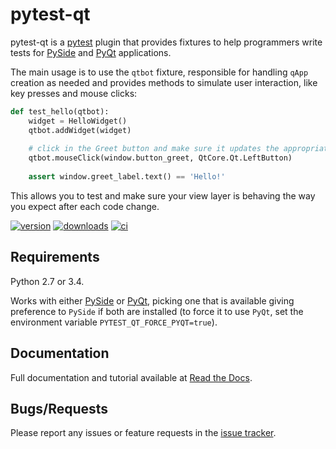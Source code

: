 # pytest-qt #

pytest-qt is a [pytest](http://pytest.org) plugin that provides fixtures to help 
programmers write tests for [PySide](https://pypi.python.org/pypi/PySide) and [PyQt](http://www.riverbankcomputing.com/software/pyqt)
applications.

The main usage is to use the `qtbot` fixture, responsible for handling `qApp` creation as needed and provides methods to 
simulate user interaction, like key presses and mouse clicks:

```python
def test_hello(qtbot):
    widget = HelloWidget()
    qtbot.addWidget(widget)
    
    # click in the Greet button and make sure it updates the appropriate label
    qtbot.mouseClick(window.button_greet, QtCore.Qt.LeftButton)
    
    assert window.greet_label.text() == 'Hello!'
```

This allows you to test and make sure your view layer is behaving the way you expect after each code change.

[![version](http://img.shields.io/pypi/v/pytest-qt.svg)](https://crate.io/packages/pytest-qt)
[![downloads](http://img.shields.io/pypi/dm/pytest-qt.svg)](https://crate.io/packages/pytest-qt/)
[![ci](http://img.shields.io/travis/nicoddemus/pytest-qt.svg)](https://travis-ci.org/nicoddemus/pytest-qt)

## Requirements ##

Python 2.7 or 3.4.

Works with either [PySide](https://pypi.python.org/pypi/PySide) or
[PyQt](http://www.riverbankcomputing.com/software/pyqt), picking one that is available giving
preference to `PySide` if both are installed (to force it to use `PyQt`, set
the environment variable `PYTEST_QT_FORCE_PYQT=true`).

## Documentation ##

Full documentation and tutorial available at [Read the Docs](https://pytest-qt.readthedocs.org/en/latest/).

## Bugs/Requests ##

Please report any issues or feature requests in the [issue tracker](https://github.com/nicoddemus/pytest-qt/issues).
